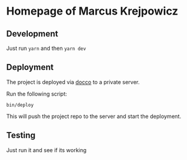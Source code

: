 # Homepage of Marcus Krejpowicz

## Development

Just run `yarn` and then `yarn dev`

## Deployment

The project is deployed via [docco](https://github.com/krebbl/docco) to a private server.

Run the following script:

`bin/deploy`

This will push the project repo to the server and start the deployment.

## Testing

Just run it and see if its working
